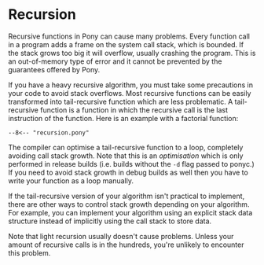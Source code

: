 # Recursion

Recursive functions in Pony can cause many problems. Every function call in a program adds a frame on the system call stack, which is bounded. If the stack grows too big it will overflow, usually crashing the program. This is an out-of-memory type of error and it cannot be prevented by the guarantees offered by Pony.

If you have a heavy recursive algorithm, you must take some precautions in your code to avoid stack overflows. Most recursive functions can be easily transformed into tail-recursive function which are less problematic. A tail-recursive function is a function in which the recursive call is the last instruction of the function. Here is an example with a factorial function:

```pony
--8<-- "recursion.pony"
```

The compiler can optimise a tail-recursive function to a loop, completely avoiding call stack growth. Note that this is an _optimisation_ which is only performed in release builds (i.e. builds without the `-d` flag passed to ponyc.) If you need to avoid stack growth in debug builds as well then you have to write your function as a loop manually.

If the tail-recursive version of your algorithm isn't practical to implement, there are other ways to control stack growth depending on your algorithm. For example, you can implement your algorithm using an explicit stack data structure instead of implicitly using the call stack to store data.

Note that light recursion usually doesn't cause problems. Unless your amount of recursive calls is in the hundreds, you're unlikely to encounter this problem.
